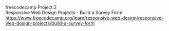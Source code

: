 freecodecamp Project 2  
Responsive Web Design Projects - Build a Survey Form  
https://www.freecodecamp.org/learn/responsive-web-design/responsive-web-design-projects/build-a-survey-form
